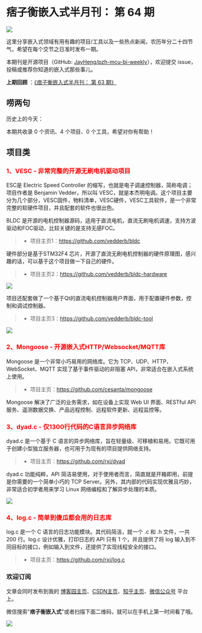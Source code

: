 # 痞子衡嵌入式半月刊： 第 64 期

![](http://henjay724.com/image/cnblogs/pzh_mcu_bi_weekly.PNG)

这里分享嵌入式领域有用有趣的项目/工具以及一些热点新闻，农历年分二十四节气，希望在每个交节之日准时发布一期。

本期刊是开源项目（GitHub: [JayHeng/pzh-mcu-bi-weekly](https://github.com/JayHeng/pzh-mcu-bi-weekly)），欢迎提交 issue，投稿或推荐你知道的嵌入式那些事儿。

**上期回顾** ：[《痞子衡嵌入式半月刊： 第 63 期》](https://www.cnblogs.com/henjay724/p/16728229.html)

## 唠两句

历史上的今天：

本期共收录 0 个资讯、4 个项目、0 个工具，希望对你有帮助！

## 项目类

### <font color="red">1、VESC - 非常完整的开源无刷电机驱动项目</font>

ESC是 Electric Speed Controller 的缩写，也就是电子调速控制器，简称电调；项目作者是 Benjamin Vedder，所以叫 VESC，就是本杰明电调。这个项目主要分为几个部分，VESC固件，物料清单，VESC硬件，VESC工具软件，是一个非常完整的软硬件项目，并且配套的软件也很出色。  

BLDC 是开源的电机控制器源码，适用于直流电机，直流无刷电机调速，支持方波驱动和FOC驱动，比较关键的是支持无感FOC。

> * 项目主页1：https://github.com/vedderb/bldc

硬件部分是基于STM32F4 芯片，开源了直流无刷电机控制器的硬件原理图，感兴趣的话，可以基于这个项目做一下自己的硬件。

> * 项目主页2：https://github.com/vedderb/bldc-hardware

![](http://henjay724.com/image/biweekly20221005/VSEC-HW.PNG)

项目还配套做了一个基于Qt的直流电机控制器用户界面，用于配置硬件参数，控制和调试控制器。

> * 项目主页3：https://github.com/vedderb/bldc-tool

![](http://henjay724.com/image/biweekly20221005/VSEC-TOOL.PNG)

### <font color="red">2、Mongoose - 开源嵌入式HTTP/Websocket/MQTT库</font>

Mongoose 是一个非常小巧易用的网络库。它为 TCP、UDP、HTTP、WebSocket、MQTT 实现了基于事件驱动的非阻塞 API，非常适合在嵌入式系统上使用。  

> * 项目主页：https://github.com/cesanta/mongoose

Mongoose 解决了广泛的业务需求，如在设备上实现 Web UI 界面、RESTful API 服务、遥测数据交换、产品远程控制、远程软件更新、远程监控等。

### <font color="red">3、dyad.c - 仅1300行代码的C语言异步网络库</font>

dyad.c 是一个基于 C 语言的异步网络库，旨在轻量级、可移植和易用。它既可用于创建小型独立服务器，也可用于为现有的项目提供网络支持。  

> * 项目主页：https://github.com/rxi/dyad

dyad.c 功能纯粹，API 简洁易使用，对于使用者而言，简直就是开箱即用，前提是你需要的一个简单小巧的 TCP Server。另外，其内部的代码实现优雅且巧妙，非常适合初学者用来学习 Linux 网络编程和了解异步处理的本质。

![](http://henjay724.com/image/biweekly20221005/dyad.PNG)

### <font color="red">4、log.c - 简单到傻瓜都会用的日志库</font>

log.c 是一个 C 语言的日志功能模块。其代码简洁，就一个 .c 和 .h 文件，一共 200 行。log.c 设计优雅，打印日志的 API 只有 1 个，并且提供了将 log 输入到不同目标的接口，例如输入到文件，还提供了实现线程安全的接口。  

> * 项目主页：https://github.com/rxi/log.c

### 欢迎订阅

文章会同时发布到我的 [博客园主页](https://www.cnblogs.com/henjay724/)、[CSDN主页](https://blog.csdn.net/henjay724)、[知乎主页](https://www.zhihu.com/people/henjay724)、[微信公众号](http://weixin.sogou.com/weixin?type=1&query=痞子衡嵌入式) 平台上。

微信搜索"__痞子衡嵌入式__"或者扫描下面二维码，就可以在手机上第一时间看了哦。

![](http://henjay724.com/image/github/pzhMcu_qrcode_258x258.jpg)

